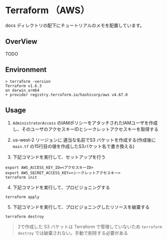 # Terraform （AWS）

docs ディレクトリの配下にチュートリアルのメモを配置しています。

## OverView

TODO

## Environment

```shell
> terraform -version
Terraform v1.6.3
on darwin_arm64
+ provider registry.terraform.io/hashicorp/aws v4.67.0
```

## Usage

1. `AdministratorAccess` のIAMポリシーをアタッチされたIAMユーザを作成し、そのユーザのアクセスキーIDとシークレットアクセスキーを取得する

2. us-west-2 リージョンに 適当な名前でS3 バケットを作成する(作成後に `main.tf` の15行目の値を作成したS3バケット名で書き換える)

3. 下記コマンドを実行して、セットアップを行う

```shell
export AWS_ACCESS_KEY_ID=<アクセスキーID>
export AWS_SECRET_ACCESS_KEY=<シークレットアクセスキー>
terraform init
```

4. 下記コマンドを実行して、プロビジョニングする
```shell
terraform apply
```

5. 下記コマンドを実行して、プロビジョニングしたリソースを破棄する

```shell
terraform destroy
```

> 2で作成した S3 バケットは Terraform で管理していないため `terraform destroy` では破棄されない。手動で削除する必要がある
